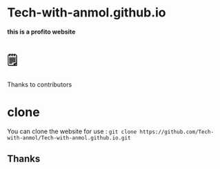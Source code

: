 # Tech-with-anmol.github.io
**this is a profito website**
# 🗒 
Thanks to contributors 
# clone
You can clone the website for use : `git clone https://github.com/Tech-with-anmol/Tech-with-anmol.github.io.git`
## Thanks

